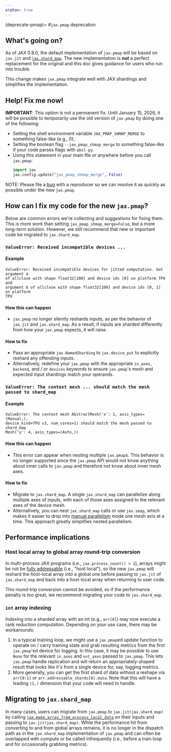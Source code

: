 ```yaml
---
orphan: true
---
```

(deprecate-pmap)=
#`jax.pmap` deprecation

## What's going on?

As of JAX 0.8.0, the default implementation of `jax.pmap` will be based on
`jax.jit` and
[`jax.shard_map`](https://docs.jax.dev/en/latest/notebooks/shard_map.html). The
new implementation is **_not_** a perfect replacement for the original and this
doc gives guidance for users who run into trouble.

This change makes `jax.pmap` integrate well with JAX shardings and simplifies
the implementation.

## Help! Fix me now!

**IMPORTANT**: This option is not a permanent fix. Until January 15, 2026, it
will be possible to temporarily use the old version of `jax.pmap` by doing one
of the following:

- Setting the shell environment variable `JAX_PMAP_SHMAP_MERGE` to something
  false-like (e.g., 0);
- Setting the boolean flag `--jax_pmap_shmap_merge` to something false-like if
  your code parses flags with `absl-py`.
- Using this statement in your main file or anywhere before you call `jax.pmap`:
  ```python
  import jax
  jax.config.update("jax_pmap_shmap_merge", False)
  ```

NOTE: Please file a [bug](https://github.com/jax-ml/jax/issues) with a
reproducer so we can resolve it as quickly as possible under the new `jax.pmap`.

## How can I fix my code for the new `jax.pmap`?

Below are common errors we're collecting and suggestions for fixing them. This
is more work than setting `jax_pmap_shmap_merge=False`, but a more long-term
solution. However, we still recommend that new or important code be migrated to
`jax.shard_map`.

### `ValueError: Received incompatible devices ...`

#### Example
```
ValueError: Received incompatible devices for jitted computation. Got argument a
of allclose with shape float32[100] and device ids [0] on platform TPU and
argument b of allclose with shape float32[100] and device ids [0, 1] on platform
TPU
```
#### How this can happen

- `jax.pmap` no longer silently reshards inputs, as per the behavior of
  `jax.jit` and `jax.shard_map`. As a result, if inputs are sharded differently
  from how your `jax.pmap` expects, it will raise.

#### How to fix

- Pass an appropriate `jax.NamedSharding` to `jax.device_put` to explicitly
  reshard any offending inputs.
- Alternatively, redefine your `jax.pmap` with the appropriate `in_axes`,
  `backend`, and / or `devices` keywords to ensure `jax.pmap`'s mesh and
  expected input shardings match your operands.

### `ValueError: The context mesh ... should match the mesh passed to shard_map`

#### Example
```
ValueError: The context mesh AbstractMesh('x': 1, axis_types=(Manual,),
device_kind=TPU v3, num_cores=1) should match the mesh passed to shard_map
Mesh('y': 4, axis_types=(Auto,))
```

#### How this can happen

- This error can appear when nesting multiple `jax.pmap`s. This behavior is no
  longer supported since the `jax.pmap` API would not know anything about inner
  calls to `jax.pmap` and therefore not know about inner mesh axes.

#### How to fix

- Migrate to `jax.shard_map`. A single `jax.shard_map` can parallelize along
  multiple axes of inputs, with each of those axes assigned to the relevant axes
  of the device mesh.
- Alternatively, you can nest `jax.shard_map` calls or use `jax.smap`, which
  makes it easier to drop into [manual
  parallelism](https://docs.jax.dev/en/latest/notebooks/shard_map.html) mode one
  mesh axis at a time. This approach greatly simplifies nested parallelism.

## Performance implications

### Host local array to global array round-trip conversion

In multi-process JAX programs (i.e., `jax.process_count() > 1`), arrays might be
not be [fully
addressable](https://docs.jax.dev/en/latest/_autosummary/jax.Array.is_fully_addressable.html)
(i.e., "host local"), so the new `jax.pmap` will reshard the host-local array
into a global one before passing to `jax.jit` of `jax.shard_map` and back into a
host-local array when returning to user code.

This round-trip conversion cannot be avoided, so if the performance penalty is
too great, we recommend migrating your code to `jax.shard_map`.

### `int` array indexing

Indexing into a sharded array with an int (e.g., `arr[0]`) may now execute a
rank reduction computation. Depending on your use case, there may be
workarounds:

1. In a typical training loop, we might use a `jax.pmap`ed update function to
   operate on / carry training state and grab resulting metrics from the first
   `jax.pmap`'ed device for logging. In this case, it may be possible to
   use `None` for the relevant `in_axes` and `out_axes` passed to `jax.pmap`.
   This lets `jax.pmap` handle replication and will return an
   appropriately-shaped result that looks like it's from a single device for,
   say, logging metrics.
2. More generally, you can get the first shard of data without a reshape via
   `arr[0:1]` or `arr.addressable_shards[0].data`. Note that this will have a
   leading `(1,)` dimension that your code will need to handle.

## Migrating to `jax.shard_map`

In many cases, users can migrate from `jax.pmap` to `jax.jit(jax.shard_map)` by
calling
[`jax.make_array_from_process_local_data`](https://docs.jax.dev/en/latest/_autosummary/jax.make_array_from_process_local_data.html)
on their inputs and passing to `jax.jit(jax.shard_map)`. While the performance
hit from converting to and from global arrays remains, it is no longer in the
dispatch path as in the `jax.shard_map` implementation of `jax.pmap` and can
often be overlapped with compute or be called infrequently (i.e., before a train
loop and for occasionally grabbing metrics).

<!--* freshness: { reviewed: '2025-09-29' } *-->
